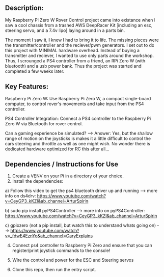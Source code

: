 ## Description:
My Raspberry Pi Zero W Rover Control project came into existance when I saw a cool chassis from a trashed AWS DeepRacer Kit [including an esc, steering servo, and a 7.4v lipo] laying around in a parts bin.

The moment I saw it, I knew I had to bring it to life. The missing pieces were the transmitter/controller and the reciever/pwm generators. I set out to do this project with MINIMAL hardware overhead. Instead of buying a transmitter and reciever, I wanted to use only parts around the workshop. Thus, I scrounged a PS4 controller from a friend, an RPi Zero W (with bluetooth) and a usb power bank. Thus the project was started and completed a few weeks later. 

## Key Features:

Raspberry Pi Zero W: Use Raspberry Pi Zero W, a compact single-board computer, to control rover's movements and take input from the PS4 controller.

PS4 Controller Integration: Connect a PS4 controller to the Raspberry Pi Zero W via Bluetooth for rover control.

Can a gaming experience be simulated? --> Answer: Yes, but the shallow range of motion on the joysticks is makes it a little difficult to control the cars steering and throttle as well as one might wish. No wonder there is dedicated hardware optimized for RC this after all...



## Dependencies / Instructions for Use

1. Create a VENV on your Pi in a directory of your choice.
2. Install the dependencies:
   
a) Follow this video to get the ps4 bluetooth driver up and running -->
more info on ds4drv: https://www.youtube.com/watch?v=CeyGP3_kKZI&ab_channel=ArturSpirin

b) sudo pip install pyPS4Controller -->
more info on pyPS4Controller:   https://www.youtube.com/watch?v=CeyGP3_kKZI&ab_channel=ArturSpirin
 
c) gpiozero (not a pip install, but watch this to understand whats going on) -->
https://www.youtube.com/watch?v=_fdwE4EznYo&ab_channel=GaryExplains

4. Connect ps4 controller to Raspberry Pi Zero and ensure that you can register/print joystick commands to the console!

5. Wire the control and power for the ESC and Steering servos 

6. Clone this repo, then run the entry script.
